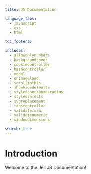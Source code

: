 ```yaml
---
title: JS Documentation

language_tabs:
  - javascript
  - css
  - html

toc_footers:

includes:
  - allowonlynumbers
  - backgroundcover
  - cookiecontroller
  - hashcontroller
  - modal
  - onimageload
  - scrolltothis
  - showhidedefaults
  - styledcheckboxesradios
  - styledselects
  - svgreplacement
  - tabscontroller
  - validateform
  - validatenumeric
  - windowdimensions

search: true
---
```


# Introduction

Welcome to the Jell JS Documentation!
